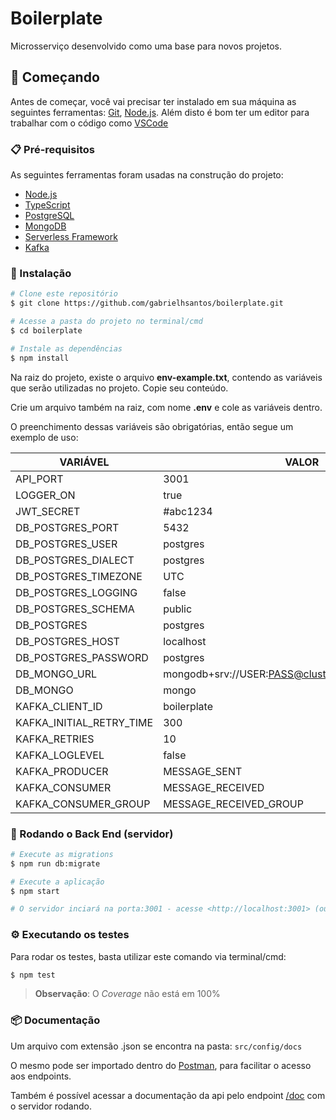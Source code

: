 # Boilerplate

Microsserviço desenvolvido como uma base para novos projetos.

## 🚀 Começando

Antes de começar, você vai precisar ter instalado em sua máquina as seguintes ferramentas:
[Git](https://git-scm.com), [Node.js](https://nodejs.org/en/).
Além disto é bom ter um editor para trabalhar com o código como [VSCode](https://code.visualstudio.com/)

### 📋 Pré-requisitos

As seguintes ferramentas foram usadas na construção do projeto:

- [Node.js](https://nodejs.org/en/)
- [TypeScript](https://www.typescriptlang.org/)
- [PostgreSQL](https://www.postgresql.org/download/)
- [MongoDB](https://www.mongodb.com/try/download/community)
- [Serverless Framework](https://www.serverless.com/framework/docs/getting-started)
- [Kafka](https://kafka.apache.org/downloads)

### 🔧 Instalação

```bash
# Clone este repositório
$ git clone https://github.com/gabrielhsantos/boilerplate.git

# Acesse a pasta do projeto no terminal/cmd
$ cd boilerplate

# Instale as dependências
$ npm install
```

Na raiz do projeto, existe o arquivo **env-example.txt**, contendo as variáveis que serão utilizadas no projeto. Copie seu conteúdo.

Crie um arquivo também na raiz, com nome **.env** e cole as variáveis dentro.

O preenchimento dessas variáveis são obrigatórias, então segue um exemplo de uso:

VARIÁVEL  | VALOR
--------- | ------
API_PORT | 3001
LOGGER_ON | true
JWT_SECRET | #abc1234
DB_POSTGRES_PORT | 5432
DB_POSTGRES_USER | postgres
DB_POSTGRES_DIALECT | postgres
DB_POSTGRES_TIMEZONE | UTC
DB_POSTGRES_LOGGING | false
DB_POSTGRES_SCHEMA | public
DB_POSTGRES | postgres
DB_POSTGRES_HOST | localhost
DB_POSTGRES_PASSWORD | postgres
DB_MONGO_URL | mongodb+srv://USER:PASS@cluster0.h5mtb.mongodb.net
DB_MONGO | mongo
KAFKA_CLIENT_ID | boilerplate
KAFKA_INITIAL_RETRY_TIME | 300
KAFKA_RETRIES | 10
KAFKA_LOGLEVEL | false
KAFKA_PRODUCER | MESSAGE_SENT
KAFKA_CONSUMER | MESSAGE_RECEIVED
KAFKA_CONSUMER_GROUP | MESSAGE_RECEIVED_GROUP

### 🎲 Rodando o Back End (servidor)

```bash
# Execute as migrations
$ npm run db:migrate

# Execute a aplicação
$ npm start

# O servidor inciará na porta:3001 - acesse <http://localhost:3001> (ou a porta que foi definida no arquivo .env)
```

### ⚙️ Executando os testes

Para rodar os testes, basta utilizar este comando via terminal/cmd:

```bash
$ npm test
```

>**Observação**:
> O *Coverage* não está em 100%

### 📦 Documentação

Um arquivo com extensão .json se encontra na pasta:
```src/config/docs```

O mesmo pode ser importado dentro do [Postman](https://www.postman.com/), para facilitar o acesso aos endpoints.

Também é possível acessar a documentação da api pelo endpoint [/doc](http://localhost:3001/api/docs/) com o servidor rodando.



